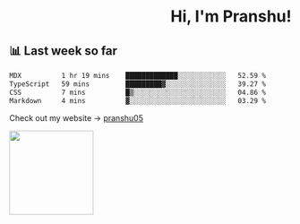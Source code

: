 <div align="right" >
   
   <H1>Hi, I'm Pranshu!</H1>

</div>

## 📊 Last week so far
<!--START_SECTION:waka-->

```txt
MDX          1 hr 19 mins    █████████████░░░░░░░░░░░░   52.59 %
TypeScript   59 mins         █████████▓░░░░░░░░░░░░░░░   39.27 %
CSS          7 mins          █▒░░░░░░░░░░░░░░░░░░░░░░░   04.86 %
Markdown     4 mins          ▓░░░░░░░░░░░░░░░░░░░░░░░░   03.29 %
```

<!--END_SECTION:waka-->

Check out my website -> [pranshu05](https://pranshu05.vercel.app)

<img align="left" width="150" src="https://user-images.githubusercontent.com/70943732/209951571-93b7afe5-f523-4683-b725-5d94b287e94e.png">

